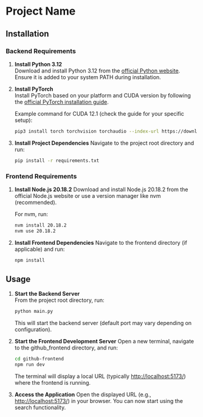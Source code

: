 # Project Name

## Installation

### Backend Requirements

1. **Install Python 3.12**  
    Download and install Python 3.12 from the [official Python website](https://www.python.org/downloads/). Ensure it is added to your system PATH during installation.

1. **Install PyTorch**  
    Install PyTorch based on your platform and CUDA version by following the [official PyTorch installation guide](https://pytorch.org/get-started/locally/).

    Example command for CUDA 12.1 (check the guide for your specific setup):

    ```bash
    pip3 install torch torchvision torchaudio --index-url https://download.pytorch.org/whl/cu121
    ```

1. **Install Project Dependencies**
    Navigate to the project root directory and run:

    ```bash
    pip install -r requirements.txt
    ```

### Frontend Requirements

1. **Install Node.js 20.18.2**
    Download and install Node.js 20.18.2 from the official Node.js website or use a version manager like nvm (recommended).

    For nvm, run:

    ```bash
    nvm install 20.18.2
    nvm use 20.18.2
    ```

2. **Install Frontend Dependencies**
    Navigate to the frontend directory (if applicable) and run:

    ```bash
    npm install
    ```

## Usage

1. **Start the Backend Server**  
   From the project root directory, run:

   ```bash
   python main.py
   ```

    This will start the backend server (default port may vary depending on configuration).

2. **Start the Frontend Development Server**
    Open a new terminal, navigate to the github_frontend directory, and run:

    ```bash
    cd github-frontend
    npm run dev
    ```

    The terminal will display a local URL (typically <http://localhost:5173/>) where the frontend is running.

3. **Access the Application**
    Open the displayed URL (e.g., <http://localhost:5173/>) in your browser. You can now start using the search functionality.
